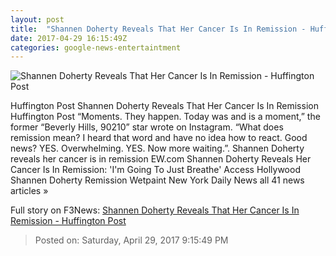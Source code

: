 ```yaml
---
layout: post
title:  "Shannen Doherty Reveals That Her Cancer Is In Remission - Huffington Post"
date: 2017-04-29 16:15:49Z
categories: google-news-entertaintment
---
```


![Shannen Doherty Reveals That Her Cancer Is In Remission - Huffington Post](http://img.huffingtonpost.com/asset/1910_1000/5904b7961400002000a9c93a.png?cache=7tgod7cvbz)

Huffington Post Shannen Doherty Reveals That Her Cancer Is In Remission Huffington Post “Moments. They happen. Today was and is a moment,” the former “Beverly Hills, 90210” star wrote on Instagram. “What does remission mean? I heard that word and have no idea how to react. Good news? YES. Overwhelming. YES. Now more waiting.”. Shannen Doherty reveals her cancer is in remission EW.com Shannen Doherty Reveals Her Cancer Is In Remission: 'I'm Going To Just Breathe' Access Hollywood Shannen Doherty Remission Wetpaint New York Daily News all 41 news articles »


Full story on F3News: [Shannen Doherty Reveals That Her Cancer Is In Remission - Huffington Post](http://www.f3nws.com/n/4b2xWD)

> Posted on: Saturday, April 29, 2017 9:15:49 PM
